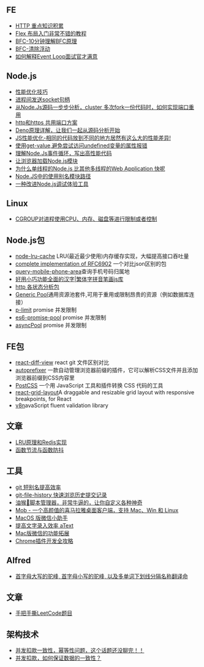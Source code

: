 
## FE

* [HTTP 重点知识积累](./http/README.MD)
* [Flex 布局入门非常不错的教程](https://zhuanlan.zhihu.com/p/25303493)
* [BFC-10分钟理解BFC原理](https://zhuanlan.zhihu.com/p/25321647)
* [BFC-清除浮动](https://www.cnblogs.com/dolphinX/p/3508869.html)
* [如何解释Event Loop面试官才满意](https://zhuanlan.zhihu.com/p/72507900)

## Node.js
 * [性能优化技巧](https://medium.com/zooz-engineering/nodejs-performance-302ff764509a)
 * [进程间发送socket句柄](./send_socket/readme.md)
 * [从Node.Js源码一步步分析，cluster 多次fork一份代码时，如何实现端口重用](./cluster.md)
 * [http和https 共用端口方案](./http_and_https_over_same_port)
 * [Deno原理详解，让我们一起从源码分析开始](./v8worker2/DENO.MD)
 * [JS性能优化-相同的代码放到不同的地方居然有这么大的性能差异!](./optimization/README.MD)
 * [使用get-value,避免尝试访问undefined变量的属性报错](./getValue/index.js)
 * [理解Node.Js事件循环，写出高性能代码](./event_loop/README.MD)
 * [让浏览器加载Node.js模块](./browserify/README.MD)
 * [为什么单线程的Node.js 比其他多线程的Web Application 快呢](./fase/README.MD)
 * [Node.JS中的使用别名模块路径](./symlink/README.MD)
 * [一种改进Node.js调试体验工具](https://github.com/GoogleChromeLabs/ndb)

## Linux 
* [CGROUP对进程使用CPU、内存、磁盘等进行限制或者控制](./cgroup/README.MD)

## Node.js包
* [node-lru-cache](https://github.com/isaacs/node-lru-cache) LRU(最近最少使用)内存缓存实现，大幅提高接口吞吐量
* [complete implementation of RFC6902](https://github.com/chbrown/rfc6902) 一个对比json区别的包
* [query-mobile-phone-area](https://github.com/SuperID/query-mobile-phone-area)查询手机号码归属地
* [好用小巧功能全面的汉字|繁体字拼音笔画js库](https://github.com/theajack/cnchar)
* [http 各状态分析包](https://github.com/yosuke-furukawa/httpstat)
* [Generic Pool](https://github.com/coopernurse/node-pool)通用资源池套件,可用于重用或限制昂贵的资源（例如数据库连接）
* [p-limit](https://github.com/sindresorhus/p-limit/blob/master/index.js) promise 并发限制
* [es6-promise-pool](https://github.com/timdp/es6-promise-pool#readme) promise 并发限制
* [asyncPool](https://github.com/rxaviers/async-pool#readme) promise 并发限制

## FE包
* [react-diff-view](https://github.com/otakustay/react-diff-view) react git 文件区别对比
* [autoprefixer](https://github.com/postcss/autoprefixer) 一款自动管理浏览器前缀的插件，它可以解析CSS文件并且添加浏览器前缀到CSS内容里
* [PostCSS](https://www.postcss.com.cn/) 一个用 JavaScript 工具和插件转换 CSS 代码的工具
* [react-grid-layout](https://github.com/STRML/react-grid-layout?utm_source=gold_browser_extension)A draggable and resizable grid layout with responsive breakpoints, for React
* [v8n](https://github.com/imbrn/v8n)avaScript fluent validation library

## 文章
* [LRU原理和Redis实现](https://zhuanlan.zhihu.com/p/34133067)
* [函数节流与函数防抖](https://juejin.im/entry/58c0379e44d9040068dc952f)

## 工具
* [git 短别名提高效率](./git/alias.md)
* [git-file-history 快速浏览历史提交记录](https://github.com/pomber/git-history)
* [油猴🐒脚本管理器，非常牛逼的，让你自定义各种神奇](http://www.tampermonkey.net/)
* [Mob - 一个高颜值的喜马拉雅桌面客户端，支持 Mac、Win 和 Linux](https://github.com/zenghongtu/Mob)
* [MacOS 版微信小助手](https://github.com/025car/WeChatPlugin-MacOS)
* [提高文字录入效率 aText](https://www.trankynam.com/atext/)
* [Mac版微信的功能拓展](https://github.com/MustangYM/WeChatExtension-ForMac)
* [Chrome插件开发全攻略](https://github.com/sxei/chrome-plugin-demo)

## Alfred
* [首字母大写的驼峰, 首字母小写的驼峰, 以及多单词下划线分隔名称翻译命](https://github.com/xudaolong/CodeVar)

## 文章
* [手把手撕LeetCode题目](https://github.com/labuladong/fucking-algorithm)

## 架构技术
* [并发扣款一致性，幂等性问题，这个话题还没聊完！！](https://mp.weixin.qq.com/s/xXju0y64KKUiD06QE0LoeA)
* [并发扣款，如何保证数据的一致性？](https://mp.weixin.qq.com/s?__biz=MjM5ODYxMDA5OQ==&mid=2651962738&idx=1&sn=d2d91a380bad06af9f7b9f7a80db26b3&chksm=bd2d08ae8a5a81b8a7f044af52c5e6e77ec3df2bb4a9c91cd450c3fd932e8dade56afb09f784&scene=21#wechat_redirect)

